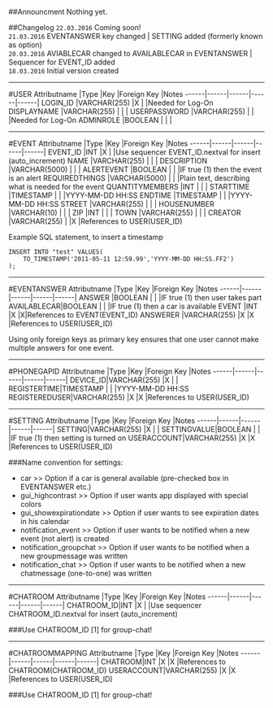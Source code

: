 ##Announcment
Nothing yet.

##Changelog
`22.03.2016` Coming soon!  
`21.03.2016` EVENTANSWER key changed | SETTING added (formerly known as option)  
`20.03.2016` AVIABLECAR changed to AVAILABLECAR in EVENTANSWER | Sequencer for EVENT_ID added   
`18.03.2016` Initial version created   

----------------------------------------------

#USER
Attributname 		|Type    |Key     |Foreign Key  |Notes
------|------|------|------|------|
LOGIN_ID 		  |VARCHAR(255)	|X |  |Needed for Log-On
DISPLAYNAME		|VARCHAR(255)	|  |  |
USERPASSWORD	|VARCHAR(255)	|  |  |Needed for Log-On
ADMINROLE     |BOOLEAN      |  |  |

----------------------------------------------

#EVENT
Attributname 		|Type    |Key     |Foreign Key  |Notes
------|------|------|------|------|
EVENT_ID 		  |INT	|X |  |Use sequencer EVENT_ID.nextval for insert (auto_increment)
NAME		|VARCHAR(255)	|  |  |
DESCRIPTION	|VARCHAR(5000)	|  |  |
ALERTEVENT     |BOOLEAN      |  |  |IF true (1) then the event is an alert
REQUIREDTHINGS		|VARCHAR(5000)	|  |  |Plain text, describing what is needed for the event
QUANTITYMEMBERS	|INT	|  |  |
STARTTIME     |TIMESTAMP      |  |  |YYYY-MM-DD HH:SS
ENDTIME		|TIMESTAMP	|  |  |YYYY-MM-DD HH:SS
STREET	|VARCHAR(255)	|  |  |
HOUSENUMBER     |VARCHAR(10)      |  |  |
ZIP		|INT	|  |  |
TOWN	|VARCHAR(255)	|  |  |
CREATOR     |VARCHAR(255)    |  |X  |References to USER(USER_ID)

Example SQL statement, to insert a timestamp  
```
INSERT INTO "test" VALUES(  
    TO_TIMESTAMP('2011-05-11 12:59.99','YYYY-MM-DD HH:SS.FF2') 
);
```

----------------------------------------------

#EVENTANSWER
Attributname 		|Type    |Key     |Foreign Key  |Notes
------|------|------|------|------|
ANSWER		|BOOLEAN	|  |  |IF true (1) then user takes part
AVAILABLECAR|BOOLEAN	|  |  |IF true (1) then a car is available
EVENT	|INT	|X |X|References to EVENT(EVENT_ID)
ANSWERER     |VARCHAR(255)      |X |X |References to USER(USER_ID)

Using only foreign keys as primary key ensures that one user cannot make multiple answers for one event.

----------------------------------------------

#PHONEGAPID
Attributname 		|Type    |Key     |Foreign Key  |Notes
------|------|------|------|------|
DEVICE_ID|VARCHAR(255)	|X |  |
REGISTERTIME|TIMESTAMP	|  |  |YYYY-MM-DD HH:SS
REGISTEREDUSER|VARCHAR(255)	|X |X |References to USER(USER_ID)

----------------------------------------------

#SETTING
Attributname 		|Type    |Key     |Foreign Key  |Notes
------|------|------|------|------|
SETTING|VARCHAR(255)	|X |  |
SETTINGVALUE|BOOLEAN	|  |  |IF true (1) then setting is turned on
USERACCOUNT|VARCHAR(255)	|X |X |References to USER(USER_ID)

###Name convention for settings:  
* car >> Option if a car is general available (pre-checked box in EVENTANSWER etc.)
* gui_highcontrast >> Option if user wants app displayed with special colors
* gui_showexpirationdate >> Option if user wants to see expiration dates in his calendar
* notification_event >> Option if user wants to be notified when a new event (not alert) is created
* notification_groupchat >> Option if user wants to be notified when a new groupmessage was written
* notification_chat >> Option if user wants to be notified when a new chatmessage (one-to-one) was written

----------------------------------------------

#CHATROOM
Attributname 		|Type    |Key     |Foreign Key  |Notes
------|------|------|------|------|
CHATROOM_ID|INT	|X |  |Use sequencer CHATROOM_ID.nextval for insert (auto_increment)

###Use CHATROOM_ID [1] for group-chat!

----------------------------------------------

#CHATROOMMAPPING
Attributname 		|Type    |Key     |Foreign Key  |Notes
------|------|------|------|------|
CHATROOM|INT	|X |X |References to CHATROOM(CHATROOM_ID)
USERACCOUNT|VARCHAR(255)	|X |X |References to USER(USER_ID)

###Use CHATROOM_ID [1] for group-chat!
